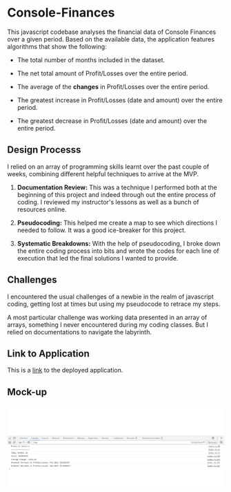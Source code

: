 # Console-Finances
This javascript codebase analyses the financial data of Console Finances over a given period. Based on the
available data, the application features algorithms that show the following:

* The total number of months included in the dataset.

* The net total amount of Profit/Losses over the entire period.

* The average of the **changes** in Profit/Losses over the entire period.

* The greatest increase in Profit/Losses (date and amount) over the entire period.

* The greatest decrease in Profit/Losses (date and amount) over the entire period.


## Design Processs

I relied on an array of programming skills learnt over the past couple of weeks, combining different helpful techniques to arrive at the MVP.

1. **Documentation Review:**
This was a technique I performed both at the beginning of this project and indeed through out the entire process of coding. I reviewed my instructor's lessons  as well as a bunch of resources online.

2. **Pseudocoding:**
This helped me create a map to see which directions I needed to follow. It was a good ice-breaker for this project.

3. **Systematic Breakdowns:** With the help of pseudocoding, I broke down the entire coding process into bits and wrote the codes for each line of execution that led the final solutions I wanted to provide.

## Challenges

I encountered the usual challenges of a newbie in the realm of javascript coding, getting lost at times but using my pseudocode to retrace my steps.

A most particular challenge was working data presented in an array of arrays, something I never encountered during my coding classes. But I relied on documentations to navigate the labyrinth. 
 
## Link to Application
This is a [link](https://contentcommando.github.io/Console-Finances/) to the deployed application.

## Mock-up
![Alt text](<Sceenshot 2023-09-21.png>)



